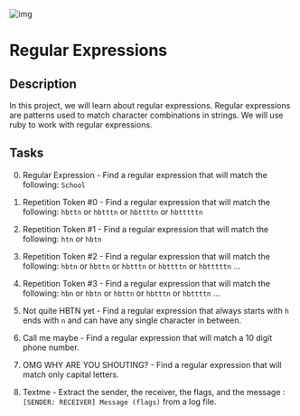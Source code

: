 ![img](https://assets.imaginablefutures.com/media/images/ALX_Logo.max-200x150.png)


# Regular Expressions

## Description

In this project, we will learn about regular expressions. Regular expressions are patterns used to match character combinations in strings. We will use ruby to work with regular expressions.

## Tasks

0. Regular Expression - Find a regular expression that will match the following: `School`

1. Repetition Token #0 - Find a regular expression that will match the following: `hbttn` or `hbtttn` or `hbttttn` or `hbtttttn`

2. Repetition Token #1 - Find a regular expression that will match the following: `htn` or `hbtn`

3. Repetition Token #2 - Find a regular expression that will match the following: `hbtn` or `hbttn` or `hbtttn` or `hbttttn` or `hbtttttn` ...

4. Repetition Token #3 - Find a regular expression that will match the following: `hbn` or `hbtn` or `hbttn` or `hbtttn` or `hbttttn` ...

5. Not quite HBTN yet - Find a regular expression that always starts with `h` ends with `n` and can have any single character in between.

6. Call me maybe - Find a regular expression that will match a 10 digit phone number.

7. OMG WHY ARE YOU SHOUTING? - Find a regular expression that will match only capital letters.

8. Textme - Extract the sender, the receiver, the flags, and the message : `[SENDER: RECEIVER] Message (flags)` from a log file.
